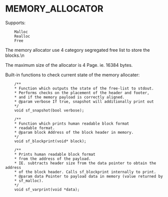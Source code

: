 # MEMORY_ALLOCATOR

Supports:

        Malloc
        Realloc
        Free
        
The memory allocator use 4 category segregated free list to store the blocks.\n

The maximum size of the allocator is 4 Page. ie. 16384 bytes.

        
Built-in functions to check current state of the memory allocater:

        /**
        * Function which outputs the state of the free-list to stdout.
        * Performs checks on the placement of the header and footer,
        * and if the memory payload is correctly aligned.
        * @param verbose If true, snapshot will additionally print out
        */
        void sf_snapshot(bool verbose);
        
        /**
        * Function which prints human readable block format
        * readable format.
        * @param block Address of the block header in memory.
        */
        void sf_blockprint(void* block);
        
        /**
        * Prints human readable block format
        * from the address of the payload.
        * IE. subtracts header size from the data pointer to obtain the address
        * of the block header. Calls sf_blockprint internally to print.
        * @param data Pointer to payload data in memory (value returned by
        * sf_malloc).
        */
        void sf_varprint(void *data);


        
        
    

